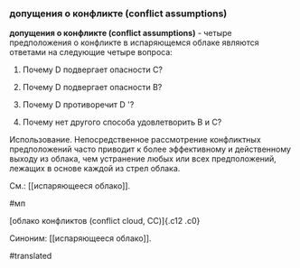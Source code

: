 ### допущения о конфликте (conflict assumptions)

**допущения о конфликте (conflict assumptions)** - четыре предположения о конфликте в испаряющемся облаке являются ответами на следующие четыре вопроса:

1. Почему D подвергает опасности C?

2. Почему D подвергает опасности B?

3. Почему D противоречит D '?

4. Почему нет другого способа удовлетворить B и C?

Использование. Непосредственное рассмотрение конфликтных предположений часто приводит к более эффективному и действенному выходу из облака, чем устранение любых или всех предположений, лежащих в основе каждой из стрел облака.

См.: [[испаряющееся облако]].

#мп

[облако конфликтов (conflict cloud, CC)]{.c12 .c0}

Синоним: [[испаряющееся облако]].

#translated
